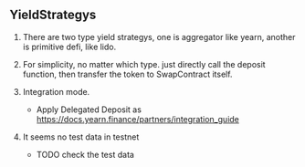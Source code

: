 ## YieldStrategys

1. There are two type yield strategys, one is aggregator like yearn, another is primitive defi, like lido.

2. For simplicity, no matter which type. just directly call the deposit function, then transfer the token to
   SwapContract itself.

3. Integration mode.

   - Apply Delegated Deposit as https://docs.yearn.finance/partners/integration_guide

4. It seems no test data in testnet
   - TODO check the test data
